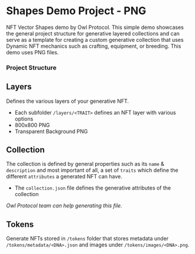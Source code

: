 # Shapes Demo Project - PNG

NFT Vector Shapes demo by Owl Protocol.
This simple demo showcases the general project structure for generative layered collections and can serve as a template for creating a custom generative collection that uses Dynamic NFT mechanics such as crafting, equipment, or breeding. This demo uses PNG files.

### Project Structure

## Layers

Defines the various layers of your generative NFT.

-   Each subfolder `/layers/<TRAIT>` defines an NFT layer with various options
-   800x800 PNG
-   Transparent Background PNG

## Collection

The collection is defined by general properties such as its `name` & `description` and most important of all, a set of `traits` which define the different `attributes` a generated NFT can have.

-   The `collection.json` file defines the generative attributes of the collection

_Owl Protocol team can help generating this file._

## Tokens

Generate NFTs stored in `/tokens` folder that stores metadata under `/tokens/metadata/<DNA>.json` and images under `/tokens/images/<DNA>.png`.
